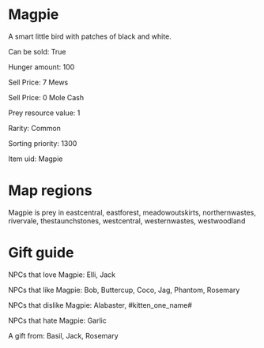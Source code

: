 # Magpie

A smart little bird with patches of black and white.

Can be sold: True

Hunger amount: 100

Sell Price: 7 Mews

Sell Price: 0 Mole Cash

Prey resource value: 1

Rarity: Common

Sorting priority: 1300

Item uid: Magpie

# Map regions

Magpie is prey in eastcentral, eastforest, meadowoutskirts, northernwastes, rivervale, thestaunchstones, westcentral, westernwastes, westwoodland

# Gift guide

NPCs that love Magpie: Elli, Jack

NPCs that like Magpie: Bob, Buttercup, Coco, Jag, Phantom, Rosemary

NPCs that dislike Magpie: Alabaster, #kitten_one_name#

NPCs that hate Magpie: Garlic

A gift from: Basil, Jack, Rosemary